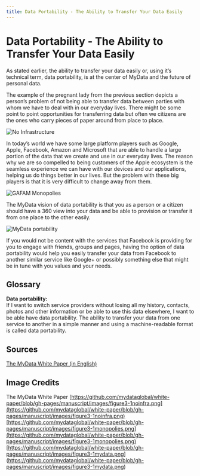 ```yaml
---
title: Data Portability - The Ability to Transfer Your Data Easily
---
```

# Data Portability - The Ability to Transfer Your Data Easily

As stated earlier, the ability to transfer your data easily or, using it’s technical term, data portability, is at the center of MyData and the future of personal data. 

The example of the pregnant lady from the previous section depicts a person’s problem of not being able to transfer data between parties with whom we have to deal with in our everyday lives. There might be some point to point opportunities for transferring data but often we citizens are the ones who carry pieces of paper around from place to place. 

![No Infrastructure](http://digirights.info/img/figure3-1noinfra.png)

In today’s world we have some large platform players such as Google, Apple, Facebook, Amazon and Microsoft that are able to handle a large portion of the data that we create and use in our everyday lives. The reason why we are so compelled to being customers of the Apple ecosystem is the seamless experience we can have with our devices and our applications, helping us do things better in our lives. But the problem with these big players is that it is very difficult to change away from them. 

![GAFAM Monopolies](http://digirights.info/img/figure3-1monopolies.png)

The MyData vision of data portability is that you as a person or a citizen should have a 360 view into your data and be able to provision or transfer it from one place to the other easily. 

![MyData portability](http://digirights.info/img/figure3-1mydata.png)

If you would not be content with the services that Facebook is providing for you to engage with friends, groups and pages, having the option of data portability would help you easily transfer your data from Facebook to another similar service like Google+ or possibly something else that might be in tune with you values and your needs.

## Glossary

**Data portability:**  
If I want to switch service providers without losing all my history, contacts, photos and other information or be able to use this data elsewhere, I want to be able have data portability. The ability to transfer your data from one service to another in a simple manner and using a machine-readable format is called data portability.

## Sources

[The MyData White Paper (in English)](https://julkaisut.valtioneuvosto.fi/handle/10024/78439) 

## Image Credits

The MyData White Paper 
[https://github.com/mydataglobal/white-paper/blob/gh-pages/manuscript/images/figure3-1noinfra.png](https://github.com/mydataglobal/white-paper/blob/gh-pages/manuscript/images/figure3-1noinfra.png)  
[https://github.com/mydataglobal/white-paper/blob/gh-pages/manuscript/images/figure3-1monopolies.png](https://github.com/mydataglobal/white-paper/blob/gh-pages/manuscript/images/figure3-1monopolies.png)
[https://github.com/mydataglobal/white-paper/blob/gh-pages/manuscript/images/figure3-1mydata.png]
(https://github.com/mydataglobal/white-paper/blob/gh-pages/manuscript/images/figure3-1mydata.png)

